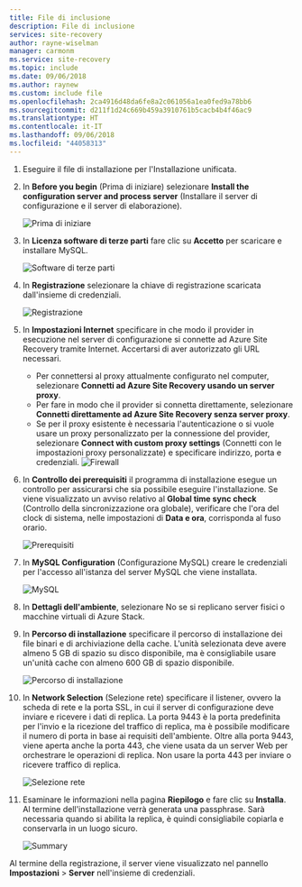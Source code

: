 ```yaml
---
title: File di inclusione
description: File di inclusione
services: site-recovery
author: rayne-wiselman
manager: carmonm
ms.service: site-recovery
ms.topic: include
ms.date: 09/06/2018
ms.author: raynew
ms.custom: include file
ms.openlocfilehash: 2ca4916d48da6fe8a2c061056a1ea0fed9a78bb6
ms.sourcegitcommit: d211f1d24c669b459a3910761b5cacb4b4f46ac9
ms.translationtype: HT
ms.contentlocale: it-IT
ms.lasthandoff: 09/06/2018
ms.locfileid: "44058313"
---
```

1. Eseguire il file di installazione per l'Installazione unificata.
2. In **Before you begin** (Prima di iniziare) selezionare **Install the configuration server and process server** (Installare il server di configurazione e il server di elaborazione).

    ![Prima di iniziare](./media/site-recovery-add-configuration-server/combined-wiz1.png)

3. In **Licenza software di terze parti** fare clic su **Accetto** per scaricare e installare MySQL.

    ![Software di terze parti](./media/site-recovery-add-configuration-server/combined-wiz2.png)
4. In **Registrazione** selezionare la chiave di registrazione scaricata dall'insieme di credenziali.

    ![Registrazione](./media/site-recovery-add-configuration-server/combined-wiz3.png)
5. In **Impostazioni Internet** specificare in che modo il provider in esecuzione nel server di configurazione si connette ad Azure Site Recovery tramite Internet. Accertarsi di aver autorizzato gli URL necessari.

    - Per connettersi al proxy attualmente configurato nel computer, selezionare **Connetti ad Azure Site Recovery usando un server proxy**.
    - Per fare in modo che il provider si connetta direttamente, selezionare **Connetti direttamente ad Azure Site Recovery senza server proxy**.
    - Se per il proxy esistente è necessaria l'autenticazione o si vuole usare un proxy personalizzato per la connessione del provider, selezionare **Connect with custom proxy settings** (Connetti con le impostazioni proxy personalizzate) e specificare indirizzo, porta e credenziali.
     ![Firewall](./media/site-recovery-add-configuration-server/combined-wiz4.png)
6. In **Controllo dei prerequisiti** il programma di installazione esegue un controllo per assicurarsi che sia possibile eseguire l'installazione. Se viene visualizzato un avviso relativo al **Global time sync check** (Controllo della sincronizzazione ora globale), verificare che l'ora del clock di sistema, nelle impostazioni di **Data e ora**, corrisponda al fuso orario.

    ![Prerequisiti](./media/site-recovery-add-configuration-server/combined-wiz5.png)
7. In **MySQL Configuration** (Configurazione MySQL) creare le credenziali per l'accesso all'istanza del server MySQL che viene installata.

    ![MySQL](./media/site-recovery-add-configuration-server/combined-wiz6.png)
8. In **Dettagli dell'ambiente**, selezionare No se si replicano server fisici o macchine virtuali di Azure Stack. 
9. In **Percorso di installazione** specificare il percorso di installazione dei file binari e di archiviazione della cache. L'unità selezionata deve avere almeno 5 GB di spazio su disco disponibile, ma è consigliabile usare un'unità cache con almeno 600 GB di spazio disponibile.

    ![Percorso di installazione](./media/site-recovery-add-configuration-server/combined-wiz8.png)
10. In **Network Selection** (Selezione rete) specificare il listener, ovvero la scheda di rete e la porta SSL, in cui il server di configurazione deve inviare e ricevere i dati di replica. La porta 9443 è la porta predefinita per l'invio e la ricezione del traffico di replica, ma è possibile modificare il numero di porta in base ai requisiti dell'ambiente. Oltre alla porta 9443, viene aperta anche la porta 443, che viene usata da un server Web per orchestrare le operazioni di replica. Non usare la porta 443 per inviare o ricevere traffico di replica.

    ![Selezione rete](./media/site-recovery-add-configuration-server/combined-wiz9.png)


11. Esaminare le informazioni nella pagina **Riepilogo** e fare clic su **Installa**. Al termine dell'installazione verrà generata una passphrase. Sarà necessaria quando si abilita la replica, è quindi consigliabile copiarla e conservarla in un luogo sicuro.

    ![Summary](./media/site-recovery-add-configuration-server/combined-wiz10.png)

Al termine della registrazione, il server viene visualizzato nel pannello **Impostazioni** > **Server** nell'insieme di credenziali.
